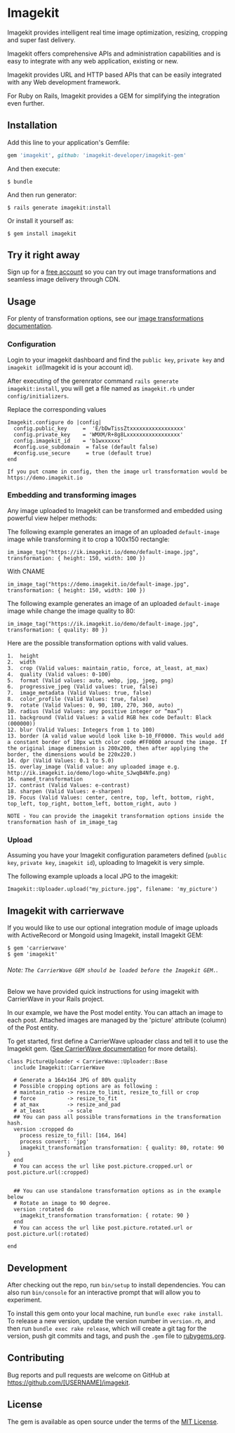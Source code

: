 # Imagekit

Imagekit provides intelligent real time image optimization, resizing, cropping and super fast delivery.

Imagekit offers comprehensive APIs and administration capabilities and is easy to integrate with any web application, existing or new.

Imagekit provides URL and HTTP based APIs that can be easily integrated with any Web development framework. 

For Ruby on Rails, Imagekit provides a GEM for simplifying the integration even further.

## Installation

Add this line to your application's Gemfile:

```ruby
gem 'imagekit', github: 'imagekit-developer/imagekit-gem'
```

And then execute:

    $ bundle

And then run generator:

    $ rails generate imagekit:install

Or install it yourself as:

    $ gem install imagekit

## Try it right away

Sign up for a [free account](https://imagekit.io/registration) so you can try out image transformations and seamless image delivery through CDN.

## Usage

For plenty of transformation options, see our [image transformations documentation](https://docs.imagekit.io/#transformations).

### Configuration

Login to your imagekit dashboard and find the `public key`, `private key` and `imagekit id`(Imagekit id is your account id).

After executing of the gerenrator command `rails generate imagekit:install`, you will get a file named as `imagekit.rb` under `config/initializers`.

Replace the corresponding values

```
Imagekit.configure do |config|
  config.public_key     =  'E/bDwTissZtxxxxxxxxxxxxxxxxx'
  config.private_key    = 'WMXM/R+8g8Lxxxxxxxxxxxxxxxxx'
  config.imagekit_id    = 'b1wxxxxxx'
  #config.use_subdomain  = false (default false)
  #config.use_secure     = true (default true)
end

```

`If you put cname in config, then the image url transformation would be https://demo.imagekit.io`

### Embedding and transforming images

Any image uploaded to Imagekit can be transformed and embedded using powerful view helper methods:

The following example generates an image of an uploaded `default-image` image while transforming it to crop a 100x150 rectangle:

```
im_image_tag("https://ik.imagekit.io/demo/default-image.jpg", transformation: { height: 150, width: 100 })
```

With CNAME
```
im_image_tag("https://demo.imagekit.io/default-image.jpg", transformation: { height: 150, width: 100 })
```

The following example generates an image of an uploaded `default-image` image while change the image quality to 80:

```
im_image_tag("https://ik.imagekit.io/demo/default-image.jpg", transformation: { quality: 80 })
```

Here are the possible transformation options with valid values.
```
1.  height
2.  width
3.  crop (Valid values: maintain_ratio, force, at_least, at_max)
4.  quality (Valid values: 0-100)
5.  format (Valid values: auto, webp, jpg, jpeg, png)
6.  progressive_jpeg (Valid values: true, false)
7.  image_metadata (Valid Values: true, false)
8.  color_profile (Valid Values: true, false)
9.  rotate (Valid Values: 0, 90, 180, 270, 360, auto)
10. radius (Valid Values: any positive integer or “max”)
11. background (Valid Values: a valid RGB hex code Default: Black (000000))
12. blur (Valid Values: Integers from 1 to 100)
13. border (A valid value would look like b-10_FF0000. This would add a constant border of 10px with color code #FF0000 around the image. If the original image dimension is 200x200, then after applying the border, the dimensions would be 220x220.)
14. dpr (Valid Values: 0.1 to 5.0)
15. overlay_image (Valid value: any uploaded image e.g. http://ik.imagekit.io/demo/logo-white_SJwqB4Nfe.png)
16. named_transformation
17. contrast (Valid Values: e-contrast)
18. sharpen (Valid Values: e-sharpen)
19. Focus (Valid Values: center, centre, top, left, bottom, right, top_left, top_right, bottom_left, bottom_right, auto )
```

`NOTE - You can provide the imagekit transformation options inside the transformation hash of im_image_tag`

### Upload

Assuming you have your Imagekit configuration parameters defined (`public key`, `private key`, `imagekit id`), uploading to Imagekit is very simple.
    
The following example uploads a local JPG to the imagekit: 

    Imagekit::Uploader.upload("my_picture.jpg", filename: 'my_picture')

## Imagekit with carrierwave

If you would like to use our optional integration module of image uploads with ActiveRecord or Mongoid using Imagekit, install Imagekit GEM:

    $ gem 'carrierwave'
    $ gem 'imagekit'

###### Note: `The CarrierWave GEM should be loaded before the Imagekit GEM.`.
Below we have provided quick instructions for using imagekit with CarrierWave in your Rails project.

In our example, we have the Post model entity. You can attach an image to each post. Attached images are managed by the 'picture' attribute (column) of the Post entity.

To get started, first define a CarrierWave uploader class and tell it to use the Imagekit gem. ([See CarrierWave documentation](https://github.com/carrierwaveuploader/carrierwave) for more details).

```
class PictureUploader < CarrierWave::Uploader::Base
  include Imagekit::CarrierWave
 
  # Generate a 164x164 JPG of 80% quality 
  # Possible cropping options are as following :
  # maintain_ratio -> resize_to_limit, resize_to_fill or crop
  # force          -> resize_to_fit
  # at_max         -> resize_and_pad
  # at_least       -> scale
  ## You can pass all possible transformations in the transformation hash.
  version :cropped do
    process resize_to_fill: [164, 164]
    process convert: 'jpg'
    imagekit_transformation transformation: { quality: 80, rotate: 90 }
  end
  # You can access the url like post.picture.cropped.url or post.picture.url(:cropped)


  ## You can use standalone transformation options as in the example below
  # Rotate an image to 90 degree.
  version :rotated do
    imagekit_transformation transformation: { rotate: 90 }
  end
  # You can access the url like post.picture.rotated.url or post.picture.url(:rotated)

end
```

## Development

After checking out the repo, run `bin/setup` to install dependencies. You can also run `bin/console` for an interactive prompt that will allow you to experiment.

To install this gem onto your local machine, run `bundle exec rake install`. To release a new version, update the version number in `version.rb`, and then run `bundle exec rake release`, which will create a git tag for the version, push git commits and tags, and push the `.gem` file to [rubygems.org](https://rubygems.org).

## Contributing

Bug reports and pull requests are welcome on GitHub at https://github.com/[USERNAME]/imagekit.

## License

The gem is available as open source under the terms of the [MIT License](http://opensource.org/licenses/MIT).
